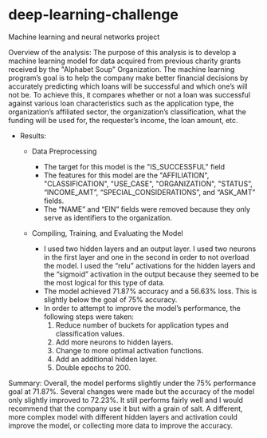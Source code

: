 # deep-learning-challenge
Machine learning and neural networks project

Overview of the analysis: The purpose of this analysis is to develop a machine learning model for data acquired from previous charity grants received by the "Alphabet Soup" Organization. The machine learning program’s goal is to help the company make better financial decisions by accurately predicting which loans will be successful and which one’s will not be. To achieve this, it compares whether or not a loan was successful against various loan characteristics such as the application type, the organization’s affiliated sector, the organization’s classification, what the funding will be used for, the requester’s income, the loan amount, etc. 

- Results: 
    - Data Preprocessing
        - The target for this model is the "IS_SUCCESSFUL" field
        - The features for this model are the "AFFILIATION", "CLASSIFICATION", "USE_CASE", "ORGANIZATION", "STATUS”, “INCOME_AMT”, “SPECIAL_CONSIDERATIONS”, and “ASK_AMT” fields.
        - The “NAME” and “EIN” fields were removed because they only serve as identifiers to the organization.
 
    - Compiling, Training, and Evaluating the Model
	    - I used two hidden layers and an output layer. I used two neurons in the first layer and one in the second in order to not overload the model. I used the “relu” activations for the hidden layers and the “sigmoid” activation in the output because they seemed to be the most logical for this type of data. 
        - The model achieved 71.87% accuracy and a 56.63% loss. This is slightly below the goal of 75% accuracy.
        - In order to attempt to improve the model’s performance, the following steps were taken:
		    1. Reduce number of buckets for application types and classification values.
		    2. Add more neurons to hidden layers.
		    3. Change to more optimal activation functions.
		    4. Add an additional hidden layer.
		    5. Double epochs to 200.

Summary: Overall, the model performs slightly under the 75% performance goal at 71.87%. Several changes were made but the accuracy of the model only slightly improved to 72.23%. It still performs fairly well and I would recommend that the company use it but with a grain of salt. A different, more complex model with different hidden layers and activation could improve the model, or collecting more data to improve the accuracy.
